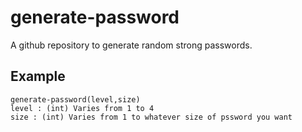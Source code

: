 # generate-password
A github repository to generate random strong passwords.

## Example
```
generate-password(level,size)
level : (int) Varies from 1 to 4
size : (int) Varies from 1 to whatever size of pssword you want
```

